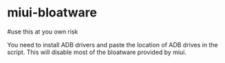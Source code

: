 # miui-bloatware

#use this at you own risk

You need to install ADB drivers and paste the location of ADB drives in the script.
This will disable most of the bloatware provided by miui.
